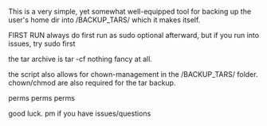 This is a very simple, yet somewhat well-equipped tool for backing up the user's home dir into /BACKUP_TARS/ which it makes itself.

FIRST RUN
always do first run as sudo
optional afterward, but if you run into issues, try sudo first

the tar archive is tar -cf nothing fancy at all. 

the script also allows for chown-management in the /BACKUP_TARS/ folder. 
chown/chmod are also required for the tar backup.

perms perms perms

good luck. pm if you have issues/questions
